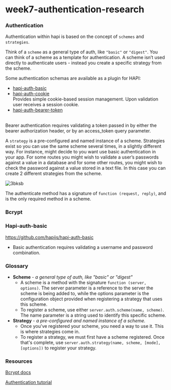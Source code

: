 # week7-authentication-research

### Authentication

Authentication within hapi is based on the concept of `schemes` and `strategies`.

Think of a `scheme` as a general type of auth, like `"basic"` or `"digest"`. You can think of a scheme as a template for authentication. A scheme isn’t used directly to authenticate users - instead you create a specific strategy from the scheme.

Some authentication schemas are available as a plugin for HAPI:

* [hapi-auth-basic](https://github.com/hapijs/hapi-auth-basic)
* [hapi-auth-cookie](https://github.com/hapijs/hapi-auth-cookie) </br>Provides simple cookie-based session management. Upon validation user receives a session cookie.
* [hapi-auth-bearer-token](https://github.com/johnbrett/hapi-auth-bearer-token)
</br>
Bearer authentication requires validating a token passed in by either the bearer authorization header, or by an access_token query parameter.

A `strategy` is a pre-configured and named instance of a scheme. Strategies exist so you can use the same scheme several times, in a slightly different way. For instance, might decide to you want use basic authentication in your app. For some routes you might wish to validate a user’s passwords against a value in a database and for some other routes, you might wish to check the password against a value stored in a text file. In this case you can create 2 different strategies from the scheme.

![3bksb](https://cloud.githubusercontent.com/assets/20152018/24664718/4b73c99a-1953-11e7-8c58-02c5f9d04d6f.png)


The authenticate method has a signature of `function (request, reply)`, and is the only required method in a scheme.

### Bcrypt


### Hapi-auth-basic
https://github.com/hapijs/hapi-auth-basic

- Basic authentication requires validating a username and password combination.

### Glossary

- **Scheme** - *a general type of auth, like "basic" or "digest"*
  - A scheme is a method with the signature `function (server, options)`. The server parameter is a reference to the server the scheme is being added to, while the options parameter is the configuration object provided when registering a strategy that uses this scheme.
  - To register a scheme, use either `server.auth.scheme(name, scheme)`. The name parameter is a string used to identify this specific scheme.
- **Strategy** - *a pre-configured and named instance of a scheme.*
  - Once you've registered your scheme, you need a way to use it. This is where strategies come in.
  - To register a strategy, we must first have a scheme registered. Once that's complete, use `server.auth.strategy(name, scheme, [mode], [options])` to register your strategy.

### Resources

[Bcrypt docs](https://www.npmjs.com/package/bcrypt)

[Authentication tutorial](https://hapijs.com/tutorials/auth)
